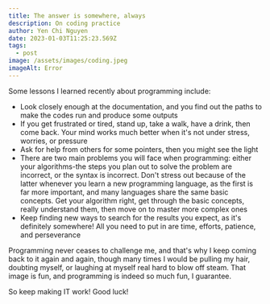 ```yaml
---
title: The answer is somewhere, always
description: On coding practice
author: Yen Chi Nguyen
date: 2023-01-03T11:25:23.569Z
tags:
  - post
image: /assets/images/coding.jpeg
imageAlt: Error
---
```

Some lessons I learned recently about programming include:

* Look closely enough at the documentation, and you find out the paths to make the codes run and produce some outputs
* If you get frustrated or tired, stand up, take a walk, have a drink, then come back. Your mind works much better when it's not under stress, worries, or pressure
* Ask for help from others for some pointers, then you might see the light
* There are two main problems you will face when programming: either your algorithms-the steps you plan out to solve the problem are incorrect, or the syntax is incorrect. Don't stress out because of the latter whenever you learn a new programming language, as the first is far more important, and many languages share the same basic concepts. Get your algorithm right, get through the basic concepts, really understand them, then move on to master more complex ones 
* Keep finding new ways to search for the results you expect, as it's definitely somewhere! All you need to put in are time, efforts, patience, and perseverance

Programming never ceases to challenge me, and that's why I keep coming back to it again and again, though many times I would be pulling my hair, doubting myself, or laughing at myself real hard to blow off steam. That image is fun, and programming is indeed so much fun, I guarantee.

So keep making IT work! Good luck!